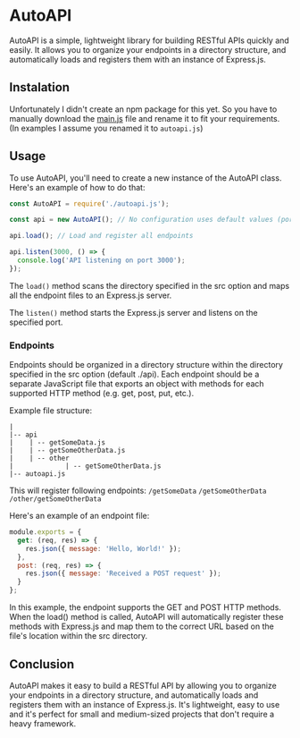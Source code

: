 # AutoAPI

AutoAPI is a simple, lightweight library for building RESTful APIs quickly and easily. It allows you to organize your endpoints in a directory structure, and automatically loads and registers them with an instance of Express.js.

## Instalation

Unfortunately I didn't create an npm package for this yet. So you have to manually download the [main.js](https://github.com/HonzaKubita/AutoAPI/blob/main/main.js) file and rename it to fit your requirements. (In examples I assume you renamed it to `autoapi.js`)

## Usage

To use AutoAPI, you'll need to create a new instance of the AutoAPI class. Here's an example of how to do that:

```js
const AutoAPI = require('./autoapi.js');

const api = new AutoAPI(); // No configuration uses default values (port: 3001, src: "./api")

api.load(); // Load and register all endpoints

api.listen(3000, () => {
  console.log('API listening on port 3000');
});

```

The `load()` method scans the directory specified in the src option and maps all the endpoint files to an Express.js server.

The `listen()` method starts the Express.js server and listens on the specified port.

### Endpoints
Endpoints should be organized in a directory structure within the directory specified in the src option (default ./api). Each endpoint should be a separate JavaScript file that exports an object with methods for each supported HTTP method (e.g. get, post, put, etc.).

Example file structure:

```
|
|-- api
|    | -- getSomeData.js
|    | -- getSomeOtherData.js
|    | -- other
|             | -- getSomeOtherData.js
|-- autoapi.js
```

This will register following endpoints:
`/getSomeData`
`/getSomeOtherData`
`/other/getSomeOtherData`

Here's an example of an endpoint file:

```js
module.exports = {
  get: (req, res) => {
    res.json({ message: 'Hello, World!' });
  },
  post: (req, res) => {
    res.json({ message: 'Received a POST request' });
  }
};
```

In this example, the endpoint supports the GET and POST HTTP methods. When the load() method is called, AutoAPI will automatically register these methods with Express.js and map them to the correct URL based on the file's location within the src directory.

## Conclusion
AutoAPI makes it easy to build a RESTful API by allowing you to organize your endpoints in a directory structure, and automatically loads and registers them with an instance of Express.js. It's lightweight, easy to use and it's perfect for small and medium-sized projects that don't require a heavy framework.
